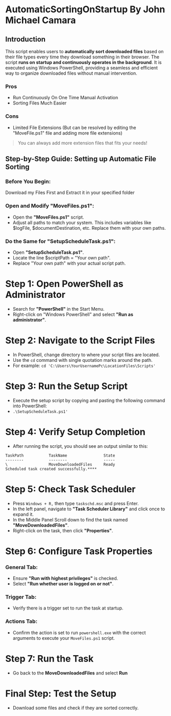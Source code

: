 # AutomaticSortingOnStartup By John Michael Camara

## Introduction
This script enables users to **automatically sort downloaded files** based on their file types every time they download something in their browser. The script **runs on startup and continuously operates in the background**. It is executed using Windows PowerShell, providing a seamless and efficient way to organize downloaded files without manual intervention.

### Pros
- Run Continuously On One Time Manual Activation
- Sorting Files Much Easier
### Cons
- Limited File Extensions
 (But can be resolved by editing the "MoveFile.ps1" file and adding more file extensions)
 > You can always add more extension files that fits your needs!

## Step-by-Step Guide: Setting up Automatic File Sorting

### Before You Begin: 
Download my Files First and Extract it in your specified folder

### Open and Modify "MoveFiles.ps1":
- Open the **"MoveFiles.ps1"** script.
- Adjust all paths to match your system. This includes variables like $logFile, $documentDestination, etc. Replace them with your own paths.

### Do the Same for "SetupScheduleTask.ps1":
- Open **"SetupScheduleTask.ps1"**.
- Locate the line $scriptPath = "Your own path".
- Replace "Your own path" with your actual script path.

# Step 1: Open PowerShell as Administrator
- Search for **"PowerShell"** in the Start Menu.
- Right-click on "Windows PowerShell" and select **"Run as administrator"**.
# Step 2: Navigate to the Script Files
- In PowerShell, change directory to where your script files are located.
- Use the   ```cd``` command with single quotation marks around the path.
- For example:  ```cd 'C:\Users\YourUsernamePc\LocationFiles\Scripts'```
# Step 3: Run the Setup Script
- Execute the setup script by copying and pasting the following command into PowerShell:
-   ```.\SetupScheduleTask.ps1'```
# Step 4: Verify Setup Completion
- After running the script, you should see an output similar to this:
``` 
TaskPath           TaskName                State
--------           --------                -----
\                  MoveDownloadedFiles     Ready
Scheduled task created successfully.****
```
# Step 5: Check Task Scheduler
- Press ```Windows + R,``` then type ```taskschd.msc``` and press Enter.
- In the left panel, navigate to **"Task Scheduler Library"** and click once to expand it.
- In the Middle Panel Scroll down to find the task named **"MoveDownloadedFiles"**.
- Right-click on the task, then click **"Properties"**.

# Step 6: Configure Task Properties
### General Tab:
- Ensure **"Run with highest privileges"** is checked.
- Select **"Run whether user is logged on or not"**.
### Trigger Tab:
- Verify there is a trigger set to run the task at startup.
### Actions Tab:
- Confirm the action is set to run ```powershell.exe``` with the correct arguments to execute your ```MoveFiles.ps1``` script.
# Step 7: Run the Task
- Go back to the **MoveDownloadedFiles** and select **Run**
# Final Step: Test the Setup
- Download some files and check if they are sorted correctly.
